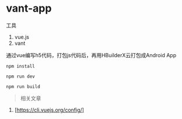 # vant-app

工具
1. vue.js
2. vant
 
通过vue编写h5代码，打包js代码后，再用HBuilderX云打包成Android App

```
npm install

npm run dev

npm run build
```

> 相关文章
1. [https://cli.vuejs.org/config/]

